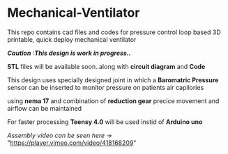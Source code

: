 # Mechanical-Ventilator
This repo contains cad files and codes for pressure control loop based 3D printable, quick deploy mechanical ventilator 


***Caution :This design is work in progress..***


**STL** files will be available soon..along with **circuit diagram** and **Code**

This design uses specially designed joint in which a **Baromatric Pressure** sensor can be inserted to monitor pressure on patients air capilories 

using **nema 17** and combination of **reduction gear** precice movement and airflow can be maintained 

For faster processing **Teensy 4.0** will be used instid of **Arduino uno**

*Assembly video can be seen here* ->   "https://player.vimeo.com/video/418168209" 

